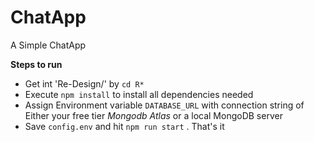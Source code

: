 # ChatApp
A Simple ChatApp

**Steps to run**

* Get int 'Re-Design/' by `cd R*`
* Execute `npm install` to install all dependencies needed
* Assign Environment variable `DATABASE_URL`  with connection string of Either your free tier _Mongodb Atlas_ or a local MongoDB  server
* Save `config.env` and hit `npm run start` . That's it 
